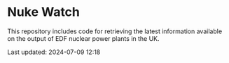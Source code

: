 # Nuke Watch

This repository includes code for retrieving the latest information available on the output of EDF nuclear power plants in the UK.

Last updated: 2024-07-09 12:18